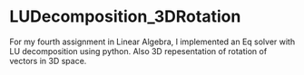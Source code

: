 # LUDecomposition_3DRotation
For my fourth assignment in Linear Algebra, I implemented an Eq solver with LU decomposition using python. Also 3D repesentation of rotation of vectors in 3D space.
